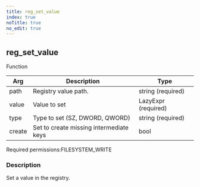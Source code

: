 ```yaml
---
title: reg_set_value
index: true
noTitle: true
no_edit: true
---
```




<div class="vql_item"></div>


## reg_set_value
<span class='vql_type label label-warning pull-right page-header'>Function</span>



<div class="vqlargs"></div>

Arg | Description | Type
----|-------------|-----
path|Registry value path.|string (required)
value|Value to set|LazyExpr (required)
type|Type to set (SZ, DWORD, QWORD)|string (required)
create|Set to create missing intermediate keys|bool

<span class="permission_list vql_type">Required permissions:</span><span class="permission_list linkcolour label label-important">FILESYSTEM_WRITE</span>

### Description

Set a value in the registry.

